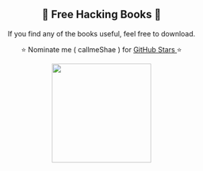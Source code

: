<h2 align="center">📕 Free Hacking Books 📕</h2>

<p align="center"> If you find any of the books useful, feel free to download.</p>
<p align="center"> ⭐ Nominate me ( callmeShae ) for <a href="https://stars.github.com/nominate/"> GitHub Stars </a>⭐

<p align="center"><img src="https://i.pinimg.com/originals/5f/f0/2b/5ff02bf89b17d4542ab40f15ff4fa0ae.gif" width=200/></p>

